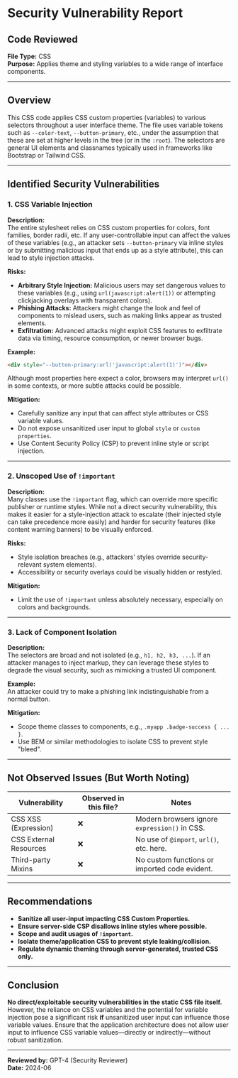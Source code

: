 # Security Vulnerability Report

## Code Reviewed

**File Type:** CSS  
**Purpose:** Applies theme and styling variables to a wide range of interface components.

---

## Overview

This CSS code applies CSS custom properties (variables) to various selectors throughout a user interface theme. The file uses variable tokens such as `--color-text`, `--button-primary`, etc., under the assumption that these are set at higher levels in the tree (or in the `:root`). The selectors are general UI elements and classnames typically used in frameworks like Bootstrap or Tailwind CSS.

---

## Identified Security Vulnerabilities

### 1. **CSS Variable Injection**

**Description:**  
The entire stylesheet relies on CSS custom properties for colors, font families, border radii, etc. If any user-controllable input can affect the values of these variables (e.g., an attacker sets `--button-primary` via inline styles or by submitting malicious input that ends up as a style attribute), this can lead to style injection attacks.

**Risks:**

- **Arbitrary Style Injection:** Malicious users may set dangerous values to these variables (e.g., using `url(javascript:alert(1))` or attempting clickjacking overlays with transparent colors).
- **Phishing Attacks:** Attackers might change the look and feel of components to mislead users, such as making links appear as trusted elements.
- **Exfiltration:** Advanced attacks might exploit CSS features to exfiltrate data via timing, resource consumption, or newer browser bugs.

**Example:**

```html
<div style="--button-primary:url('javascript:alert(1)')"></div>
```

Although most properties here expect a color, browsers may interpret `url()` in some contexts, or more subtle attacks could be possible.

**Mitigation:**

- Carefully sanitize any input that can affect style attributes or CSS variable values.
- Do not expose unsanitized user input to global `style` or `custom properties`.
- Use Content Security Policy (CSP) to prevent inline style or script injection.

---

### 2. **Unscoped Use of `!important`**

**Description:**  
Many classes use the `!important` flag, which can override more specific publisher or runtime styles. While not a direct security vulnerability, this makes it easier for a style-injection attack to escalate (their injected style can take precedence more easily) and harder for security features (like content warning banners) to be visually enforced.

**Risks:**

- Style isolation breaches (e.g., attackers' styles override security-relevant system elements).
- Accessibility or security overlays could be visually hidden or restyled.

**Mitigation:**

- Limit the use of `!important` unless absolutely necessary, especially on colors and backgrounds.

---

### 3. **Lack of Component Isolation**

**Description:**  
The selectors are broad and not isolated (e.g., `h1, h2, h3, ...`). If an attacker manages to inject markup, they can leverage these styles to degrade the visual security, such as mimicking a trusted UI component.

**Example:**  
An attacker could try to make a phishing link indistinguishable from a normal button.

**Mitigation:**

- Scope theme classes to components, e.g., `.myapp .badge-success { ... }`.
- Use BEM or similar methodologies to isolate CSS to prevent style "bleed".

---

## Not Observed Issues (But Worth Noting)

| Vulnerability          | Observed in this file? | Notes                                         |
| ---------------------- | ---------------------- | --------------------------------------------- |
| CSS XSS (Expression)   | ❌                     | Modern browsers ignore `expression()` in CSS. |
| CSS External Resources | ❌                     | No use of `@import`, `url()`, etc. here.      |
| Third-party Mixins     | ❌                     | No custom functions or imported code evident. |

---

## Recommendations

- **Sanitize all user-input impacting CSS Custom Properties.**
- **Ensure server-side CSP disallows inline styles where possible.**
- **Scope and audit usages of `!important`.**
- **Isolate theme/application CSS to prevent style leaking/collision.**
- **Regulate dynamic theming through server-generated, trusted CSS only.**

---

## Conclusion

**No direct/exploitable security vulnerabilities in the static CSS file itself.**  
However, the reliance on CSS variables and the potential for variable injection pose a significant risk **if** unsanitized user input can influence those variable values. Ensure that the application architecture does not allow user input to influence CSS variable values—directly or indirectly—without robust sanitization.

---

**Reviewed by:** GPT-4 (Security Reviewer)  
**Date:** 2024-06
